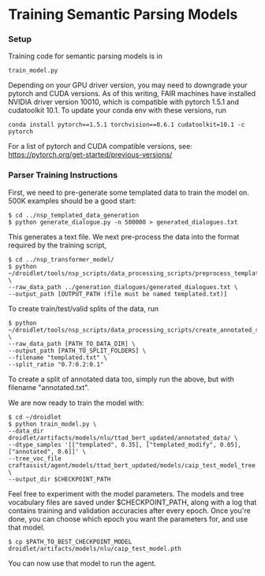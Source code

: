 # Training Semantic Parsing Models

### Setup

Training code for semantic parsing models is in
```
train_model.py
```

Depending on your GPU driver version, you may need to downgrade your pytorch and CUDA versions. As of this writing, FAIR machines have installed NVIDIA driver version 10010, which is compatible with pytorch 1.5.1 and cudatoolkit 10.1. To update your conda env with these versions, run
```
conda install pytorch==1.5.1 torchvision==0.6.1 cudatoolkit=10.1 -c pytorch
```

For a list of pytorch and CUDA compatible versions, see:
https://pytorch.org/get-started/previous-versions/

### Parser Training Instructions

First, we need to pre-generate some templated data to train the model on. 500K examples should be a good start:
```
$ cd ../nsp_templated_data_generation
$ python generate_dialogue.py -n 500000 > generated_dialogues.txt
```

This generates a text file. We next pre-process the data into the format required by the training script,
```
$ cd ../nsp_transformer_model/
$ python ~/droidlet/tools/nsp_scripts/data_processing_scripts/preprocess_templated.py \
--raw_data_path ../generation_dialogues/generated_dialogues.txt \
--output_path [OUTPUT_PATH (file must be named templated.txt)]
```

To create train/test/valid splits of the data, run
```
$ python ~/droidlet/tools/nsp_scripts/data_processing_scripts/create_annotated_split.py \
--raw_data_path [PATH_TO_DATA_DIR] \
--output_path [PATH_TO_SPLIT_FOLDERS] \
--filename "templated.txt" \
--split_ratio "0.7:0.2:0.1"
```

To create a split of annotated data too, simply run the above, but with filename "annotated.txt".

We are now ready to train the model with:
```
$ cd ~/droidlet
$ python train_model.py \
--data_dir droidlet/artifacts/models/nlu/ttad_bert_updated/annotated_data/ \
--dtype_samples '[["templated", 0.35], ["templated_modify", 0.05], ["annotated", 0.6]]' \
--tree_voc_file craftassist/agent/models/ttad_bert_updated/models/caip_test_model_tree.json \
--output_dir $CHECKPOINT_PATH
```

Feel free to experiment with the model parameters. The models and tree vocabulary files are saved under $CHECKPOINT_PATH, along with a log that contains training and validation accuracies after every epoch. Once you're done, you can choose which epoch you want the parameters for, and use that model.
```
$ cp $PATH_TO_BEST_CHECKPOINT_MODEL droidlet/artifacts/models/nlu/caip_test_model.pth
```

You can now use that model to run the agent.
